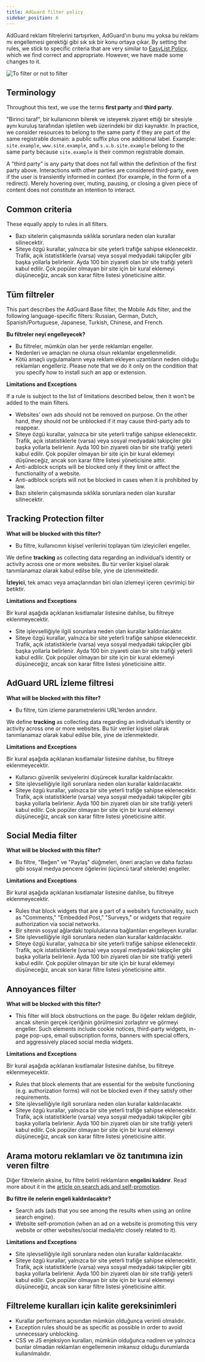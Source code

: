 ```yaml
---
title: AdGuard filter policy
sidebar_position: 6
---
```


AdGuard reklam filtrelerini tartışırken, AdGuard'ın bunu mu yoksa bu reklamı mı engellemesi gerektiği gibi sık sık bir konu ortaya çıkar. By setting the rules, we stick to specific criteria that are very similar to [EasyList Policy](https://easylist.to/pages/policy.html), which we find correct and appropriate. However, we have made some changes to it.

![To filter or not to filter](https://cdn.adtidy.org/public/Adguard/Common/page_filtering.png)

## Terminology

Throughout this text, we use the terms **first party** and **third party**.

"Birinci taraf", bir kullanıcının bilerek ve isteyerek ziyaret ettiği bir sitesiyle aynı kuruluş tarafından işletilen web üzerindeki bir dizi kaynaktır. In practice, we consider resources to belong to the same party if they are part of the same registrable domain: a public suffix plus one additional label. Example: `site.example`, `www.site.example`, and `s.u.b.site.example` belong to the same party because `site.example` is their common registrable domain.

A "third party" is any party that does not fall within the definition of the first party above. Interactions with other parties are considered third-party, even if the user is transiently informed in context (for example, in the form of a redirect). Merely hovering over, muting, pausing, or closing a given piece of content does not constitute an intention to interact.

## Common criteria

These equally apply to rules in all filters.

- Bazı sitelerin çalışmasında sıklıkla sorunlara neden olan kurallar silinecektir.
- Siteye özgü kurallar, yalnızca bir site yeterli trafiğe sahipse eklenecektir. Trafik, açık istatistiklerle (varsa) veya sosyal medyadaki takipçiler gibi başka yollarla belirlenir. Ayda 100 bin ziyareti olan bir site trafiği yeterli kabul edilir. Çok popüler olmayan bir site için bir kural eklemeyi düşüneceğiz, ancak son karar filtre listesi yöneticisine aittir.

## Tüm filtreler

This part describes the AdGuard Base filter, the Mobile Ads filter, and the following language-specific filters: Russian, German, Dutch, Spanish/Portuguese, Japanese, Turkish, Chinese, and French.

**Bu filtreler neyi engelleyecek?**

- Bu filtreler, mümkün olan her yerde reklamları engeller.
- Nedenleri ve amaçları ne olursa olsun reklamlar engellenmelidir.
- Kötü amaçlı uygulamaların veya reklam ekleyen uzantıların neden olduğu reklamları engelleriz. Please note that we do it only on the condition that you specify how to install such an app or extension.

**Limitations and Exceptions**

If a rule is subject to the list of limitations described below, then it won’t be added to the main filters.

- Websites’ own ads should not be removed on purpose. On the other hand, they should not be unblocked if it may cause third-party ads to reappear.
- Siteye özgü kurallar, yalnızca bir site yeterli trafiğe sahipse eklenecektir. Trafik, açık istatistiklerle (varsa) veya sosyal medyadaki takipçiler gibi başka yollarla belirlenir. Ayda 100 bin ziyareti olan bir site trafiği yeterli kabul edilir. Çok popüler olmayan bir site için bir kural eklemeyi düşüneceğiz, ancak son karar filtre listesi yöneticisine aittir.
- Anti-adblock scripts will be blocked only if they limit or affect the functionality of a website.
- Anti-adblock scripts will not be blocked in cases when it is prohibited by law.
- Bazı sitelerin çalışmasında sıklıkla sorunlara neden olan kurallar silinecektir.

## Tracking Protection filter

**What will be blocked with this filter?**

- Bu filtre, kullanıcının kişisel verilerini toplayan tüm izleyicileri engeller.

We define **tracking** as collecting data regarding an individual’s identity or activity across one or more websites. Bu tür veriler kişisel olarak tanımlanamaz olarak kabul edilse bile, yine de izlenmektedir.

**İzleyici**, tek amacı veya amaçlarından biri olan izlemeyi içeren çevrimiçi bir betiktir.

**Limitations and Exceptions**

Bir kural aşağıda açıklanan kısıtlamalar listesine dahilse, bu filtreye eklenmeyecektir.

- Site işlevselliğiyle ilgili sorunlara neden olan kurallar kaldırılacaktır.
- Siteye özgü kurallar, yalnızca bir site yeterli trafiğe sahipse eklenecektir. Trafik, açık istatistiklerle (varsa) veya sosyal medyadaki takipçiler gibi başka yollarla belirlenir. Ayda 100 bin ziyareti olan bir site trafiği yeterli kabul edilir. Çok popüler olmayan bir site için bir kural eklemeyi düşüneceğiz, ancak son karar filtre listesi yöneticisine aittir.

## AdGuard URL İzleme filtresi

**What will be blocked with this filter?**

- Bu filtre, tüm izleme parametrelerini URL'lerden arındırır.

We define **tracking** as collecting data regarding an individual’s identity or activity across one or more websites. Bu tür veriler kişisel olarak tanımlanamaz olarak kabul edilse bile, yine de izlenmektedir.

**Limitations and Exceptions**

Bir kural aşağıda açıklanan kısıtlamalar listesine dahilse, bu filtreye eklenmeyecektir.

- Kullanıcı güvenlik seviyelerini düşürecek kurallar kaldırılacaktır.
- Site işlevselliğiyle ilgili sorunlara neden olan kurallar kaldırılacaktır.
- Siteye özgü kurallar, yalnızca bir site yeterli trafiğe sahipse eklenecektir. Trafik, açık istatistiklerle (varsa) veya sosyal medyadaki takipçiler gibi başka yollarla belirlenir. Ayda 100 bin ziyareti olan bir site trafiği yeterli kabul edilir. Çok popüler olmayan bir site için bir kural eklemeyi düşüneceğiz, ancak son karar filtre listesi yöneticisine aittir.

## Social Media filter

**What will be blocked with this filter?**

- Bu filtre, "Beğen" ve "Paylaş" düğmeleri, öneri araçları ve daha fazlası gibi sosyal medya pencere öğelerini (üçüncü taraf sitelerde) engeller.

**Limitations and Exceptions**

Bir kural aşağıda açıklanan kısıtlamalar listesine dahilse, bu filtreye eklenmeyecektir.

- Rules that block widgets that are a part of a website’s functionality, such as "Comments," "Embedded Post," "Surveys," or widgets that require authorization via social networks.
- Bir sitenin sosyal ağlardaki topluluklarına bağlantıları engelleyen kurallar.
- Site işlevselliğiyle ilgili sorunlara neden olan kurallar kaldırılacaktır.
- Siteye özgü kurallar, yalnızca bir site yeterli trafiğe sahipse eklenecektir. Trafik, açık istatistiklerle (varsa) veya sosyal medyadaki takipçiler gibi başka yollarla belirlenir. Ayda 100 bin ziyareti olan bir site trafiği yeterli kabul edilir. Çok popüler olmayan bir site için bir kural eklemeyi düşüneceğiz, ancak son karar filtre listesi yöneticisine aittir.

## Annoyances filter

**What will be blocked with this filter?**

- This filter will block obstructions on the page. Bu öğeler reklam değildir, ancak sitenin gerçek içeriğinin görülmesini zorlaştırır ve görmeyi engeller. Such elements include cookie notices, third-party widgets, in-page pop-ups, email subscription forms, banners with special offers, and aggressively placed social media widgets.

**Limitations and Exceptions**

Bir kural aşağıda açıklanan kısıtlamalar listesine dahilse, bu filtreye eklenmeyecektir.

- Rules that block elements that are essential for the website functioning (e.g. authorization forms) will not be blocked even if they satisfy other requirements.
- Site işlevselliğiyle ilgili sorunlara neden olan kurallar kaldırılacaktır.
- Siteye özgü kurallar, yalnızca bir site yeterli trafiğe sahipse eklenecektir. Trafik, açık istatistiklerle (varsa) veya sosyal medyadaki takipçiler gibi başka yollarla belirlenir. Ayda 100 bin ziyareti olan bir site trafiği yeterli kabul edilir. Çok popüler olmayan bir site için bir kural eklemeyi düşüneceğiz, ancak son karar filtre listesi yöneticisine aittir.

## Arama motoru reklamları ve öz tanıtımına izin veren filtre

Diğer filtrelerin aksine, bu filtre belirli reklamların **engelini kaldırır**. Read more about it in the [article on search ads and self-promotion](../search-ads).

**Bu filtre ile nelerin engeli kaldırılacaktır?**

- Search ads (ads that you see among the results when using an online search engine).
- Website self-promotion (when an ad on a website is promoting this very website or other websites/social media/etc closely related to it).

**Limitations and Exceptions**

- Site işlevselliğiyle ilgili sorunlara neden olan kurallar kaldırılacaktır.
- Siteye özgü kurallar, yalnızca bir site yeterli trafiğe sahipse eklenecektir. Trafik, açık istatistiklerle (varsa) veya sosyal medyadaki takipçiler gibi başka yollarla belirlenir. Ayda 100 bin ziyareti olan bir site trafiği yeterli kabul edilir. Çok popüler olmayan bir site için bir kural eklemeyi düşüneceğiz, ancak son karar filtre listesi yöneticisine aittir.

## Filtreleme kuralları için kalite gereksinimleri

- Kurallar performans açısından mümkün olduğunca verimli olmalıdır.
- Exception rules should be as specific as possible in order to avoid unnecessary unblocking.
- CSS ve JS enjeksiyon kuralları, mümkün olduğunca nadiren ve yalnızca bunlar olmadan reklamları engellemenin imkansız olduğu durumlarda kullanılmalıdır.